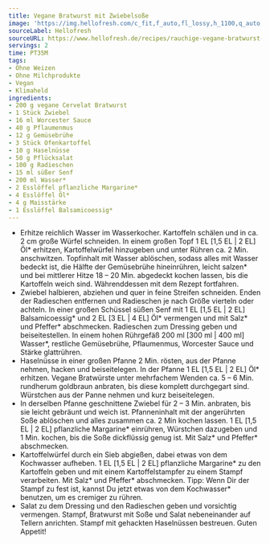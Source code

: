 ```yaml
---
title: Vegane Bratwurst mit Zwiebelsoße
image: 'https://img.hellofresh.com/c_fit,f_auto,fl_lossy,h_1100,q_auto,w_2600/hellofresh_s3/image/rauchige-vegane-bratwurst-mit-zwiebelsosze-730a98ca.jpg'
sourceLabel: Hellofresh
sourceURL: https://www.hellofresh.de/recipes/rauchige-vegane-bratwurst-mit-zwiebelsosze-630cb74696f303fa4302ff2c
servings: 2
time: PT35M
tags:
- Ohne Weizen
- Ohne Milchprodukte
- Vegan
- Klimaheld
ingredients:
- 200 g vegane Cervelat Bratwurst
- 1 Stück Zwiebel
- 16 ml Worcester Sauce
- 40 g Pflaumenmus
- 12 g Gemüsebrühe
- 3 Stück Ofenkartoffel
- 10 g Haselnüsse
- 50 g Pflücksalat
- 100 g Radieschen
- 15 ml süßer Senf
- 200 ml Wasser*
- 2 Esslöffel pflanzliche Margarine*
- 4 Esslöffel Öl*
- 4 g Maisstärke
- 1 Esslöffel Balsamicoessig*
---
```


- Erhitze reichlich Wasser im Wasserkocher. Kartoffeln schälen und in ca. 2 cm große Würfel schneiden.  In einem großen Topf 1 EL [1,5 EL | 2 EL] Öl\* erhitzen, Kartoffelwürfel hinzugeben und unter Rühren ca. 2 Min. anschwitzen.  Topfinhalt mit Wasser ablöschen, sodass alles mit Wasser bedeckt ist, die Hälfte der Gemüsebrühe hineinrühren, leicht salzen\* und bei mittlerer Hitze 18 – 20 Min. abgedeckt kochen lassen, bis die Kartoffeln weich sind.  Währenddessen mit dem Rezept fortfahren.
- Zwiebel halbieren, abziehen und quer in feine Streifen schneiden.  Enden der Radieschen entfernen und Radieschen je nach Größe vierteln oder achteln.  In einer großen Schüssel süßen Senf mit 1 EL [1,5 EL | 2 EL] Balsamicoessig\* und 2 EL [3 EL | 4 EL] Öl\* vermengen und mit Salz\* und Pfeffer\* abschmecken. Radieschen zum Dressing geben und beiseitestellen.  In einem hohen Rührgefäß 200 ml [300 ml | 400 ml] Wasser\*, restliche Gemüsebrühe, Pflaumenmus, Worcester Sauce und Stärke glattrühren.
- Haselnüsse in einer großen Pfanne 2 Min. rösten, aus der Pfanne nehmen, hacken und beiseitelegen. In der Pfanne 1 EL [1,5 EL | 2 EL] Öl\* erhitzen. Vegane Bratwürste unter mehrfachem Wenden ca. 5 – 6 Min. rundherum goldbraun anbraten, bis diese komplett durchgegart sind. Würstchen aus der Panne nehmen und kurz beiseitelegen.
- In derselben Pfanne geschnittene Zwiebel für 2 – 3 Min. anbraten, bis sie leicht gebräunt und weich ist.  Pfanneninhalt mit der angerührten Soße ablöschen und alles zusammen ca. 2 Min kochen lassen.  1 EL [1,5 EL | 2 EL] pflanzliche Margarine\* einrühren, Würstchen dazugeben und 1 Min. kochen, bis die Soße dickflüssig genug ist. Mit Salz\* und Pfeffer\* abschmecken.
- Kartoffelwürfel durch ein Sieb abgießen, dabei etwas von dem Kochwasser aufheben.  1 EL [1,5 EL | 2 EL] pflanzliche Margarine\* zu den Kartoffeln geben und mit einem Kartoffelstampfer zu einem Stampf verarbeiten. Mit Salz\* und Pfeffer\* abschmecken.  Tipp: Wenn Dir der Stampf zu fest ist, kannst Du jetzt etwas von dem Kochwasser\* benutzen, um es cremiger zu rühren.
- Salat zu dem Dressing und den Radieschen geben und vorsichtig vermengen.  Stampf, Bratwurst mit Soße und Salat nebeneinander auf Tellern anrichten. Stampf mit gehackten Haselnüssen bestreuen.  Guten Appetit!
